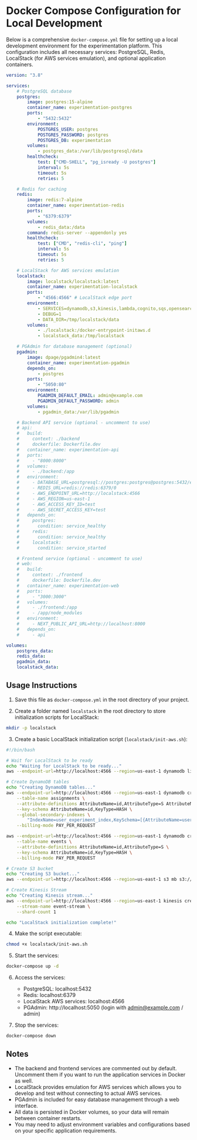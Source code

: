 # Docker Compose Configuration for Local Development

Below is a comprehensive `docker-compose.yml` file for setting up a local development environment for the experimentation platform. This configuration includes all necessary services: PostgreSQL, Redis, LocalStack (for AWS services emulation), and optional application containers.

```yaml
version: "3.8"

services:
    # PostgreSQL database
    postgres:
        image: postgres:15-alpine
        container_name: experimentation-postgres
        ports:
            - "5432:5432"
        environment:
            POSTGRES_USER: postgres
            POSTGRES_PASSWORD: postgres
            POSTGRES_DB: experimentation
        volumes:
            - postgres_data:/var/lib/postgresql/data
        healthcheck:
            test: ["CMD-SHELL", "pg_isready -U postgres"]
            interval: 5s
            timeout: 5s
            retries: 5

    # Redis for caching
    redis:
        image: redis:7-alpine
        container_name: experimentation-redis
        ports:
            - "6379:6379"
        volumes:
            - redis_data:/data
        command: redis-server --appendonly yes
        healthcheck:
            test: ["CMD", "redis-cli", "ping"]
            interval: 5s
            timeout: 5s
            retries: 5

    # LocalStack for AWS services emulation
    localstack:
        image: localstack/localstack:latest
        container_name: experimentation-localstack
        ports:
            - "4566:4566" # LocalStack edge port
        environment:
            - SERVICES=dynamodb,s3,kinesis,lambda,cognito,sqs,opensearch
            - DEBUG=1
            - DATA_DIR=/tmp/localstack/data
        volumes:
            - ./localstack:/docker-entrypoint-initaws.d
            - localstack_data:/tmp/localstack

    # PGAdmin for database management (optional)
    pgadmin:
        image: dpage/pgadmin4:latest
        container_name: experimentation-pgadmin
        depends_on:
            - postgres
        ports:
            - "5050:80"
        environment:
            PGADMIN_DEFAULT_EMAIL: admin@example.com
            PGADMIN_DEFAULT_PASSWORD: admin
        volumes:
            - pgadmin_data:/var/lib/pgadmin

    # Backend API service (optional - uncomment to use)
    # api:
    #   build:
    #     context: ./backend
    #     dockerfile: Dockerfile.dev
    #   container_name: experimentation-api
    #   ports:
    #     - "8000:8000"
    #   volumes:
    #     - ./backend:/app
    #   environment:
    #     - DATABASE_URL=postgresql://postgres:postgres@postgres:5432/experimentation
    #     - REDIS_URL=redis://redis:6379/0
    #     - AWS_ENDPOINT_URL=http://localstack:4566
    #     - AWS_REGION=us-east-1
    #     - AWS_ACCESS_KEY_ID=test
    #     - AWS_SECRET_ACCESS_KEY=test
    #   depends_on:
    #     postgres:
    #       condition: service_healthy
    #     redis:
    #       condition: service_healthy
    #     localstack:
    #       condition: service_started

    # Frontend service (optional - uncomment to use)
    # web:
    #   build:
    #     context: ./frontend
    #     dockerfile: Dockerfile.dev
    #   container_name: experimentation-web
    #   ports:
    #     - "3000:3000"
    #   volumes:
    #     - ./frontend:/app
    #     - /app/node_modules
    #   environment:
    #     - NEXT_PUBLIC_API_URL=http://localhost:8000
    #   depends_on:
    #     - api

volumes:
    postgres_data:
    redis_data:
    pgadmin_data:
    localstack_data:
```

## Usage Instructions

1. Save this file as `docker-compose.yml` in the root directory of your project.

2. Create a folder named `localstack` in the root directory to store initialization scripts for LocalStack:

```bash
mkdir -p localstack
```

3. Create a basic LocalStack initialization script (`localstack/init-aws.sh`):

```bash
#!/bin/bash

# Wait for LocalStack to be ready
echo "Waiting for LocalStack to be ready..."
aws --endpoint-url=http://localhost:4566 --region=us-east-1 dynamodb list-tables

# Create DynamoDB tables
echo "Creating DynamoDB tables..."
aws --endpoint-url=http://localhost:4566 --region=us-east-1 dynamodb create-table \
    --table-name assignments \
    --attribute-definitions AttributeName=id,AttributeType=S AttributeName=user_id,AttributeType=S AttributeName=experiment_id,AttributeType=S \
    --key-schema AttributeName=id,KeyType=HASH \
    --global-secondary-indexes \
        "IndexName=user_experiment_index,KeySchema=[{AttributeName=user_id,KeyType=HASH},{AttributeName=experiment_id,KeyType=RANGE}],Projection={ProjectionType=ALL}" \
    --billing-mode PAY_PER_REQUEST

aws --endpoint-url=http://localhost:4566 --region=us-east-1 dynamodb create-table \
    --table-name events \
    --attribute-definitions AttributeName=id,AttributeType=S \
    --key-schema AttributeName=id,KeyType=HASH \
    --billing-mode PAY_PER_REQUEST

# Create S3 bucket
echo "Creating S3 bucket..."
aws --endpoint-url=http://localhost:4566 --region=us-east-1 s3 mb s3://experimentation-events

# Create Kinesis Stream
echo "Creating Kinesis stream..."
aws --endpoint-url=http://localhost:4566 --region=us-east-1 kinesis create-stream \
    --stream-name event-stream \
    --shard-count 1

echo "LocalStack initialization complete!"
```

4. Make the script executable:

```bash
chmod +x localstack/init-aws.sh
```

5. Start the services:

```bash
docker-compose up -d
```

6. Access the services:

    - PostgreSQL: localhost:5432
    - Redis: localhost:6379
    - LocalStack AWS services: localhost:4566
    - PGAdmin: http://localhost:5050 (login with admin@example.com / admin)

7. Stop the services:

```bash
docker-compose down
```

## Notes

-   The backend and frontend services are commented out by default. Uncomment them if you want to run the application services in Docker as well.
-   LocalStack provides emulation for AWS services which allows you to develop and test without connecting to actual AWS services.
-   PGAdmin is included for easy database management through a web interface.
-   All data is persisted in Docker volumes, so your data will remain between container restarts.
-   You may need to adjust environment variables and configurations based on your specific application requirements.
